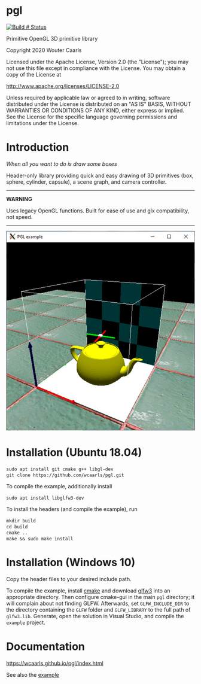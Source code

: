 # pgl
[![Build # Status](https://github.com/wcaarls/pgl/workflows/CMake/badge.svg)](https://github.com/wcaarls/pgl/actions?query=workflow%3ACMake)

Primitive OpenGL 3D primitive library

Copyright 2020 Wouter Caarls

Licensed under the Apache License, Version 2.0 (the "License");
you may not use this file except in compliance with the License.
You may obtain a copy of the License at

   http://www.apache.org/licenses/LICENSE-2.0

Unless required by applicable law or agreed to in writing, software
distributed under the License is distributed on an "AS IS" BASIS,
WITHOUT WARRANTIES OR CONDITIONS OF ANY KIND, either express or implied.
See the License for the specific language governing permissions and
limitations under the License.

# Introduction

*When all you want to do is draw some boxes*

Header-only library providing quick and easy drawing of 3D primitives
(box, sphere, cylinder, capsule), a scene graph, and camera controller.

---

**WARNING**

Uses legacy OpenGL functions. Built for ease of use and glx compatibility,
not speed.

---

![Example](doc/example.jpg)

# Installation (Ubuntu 18.04)
```
sudo apt install git cmake g++ libgl-dev
git clone https://github.com/wcaarls/pgl.git
```

To compile the example, additionally install
```
sudo apt install libglfw3-dev
```

To install the headers (and compile the example), run

```
mkdir build
cd build
cmake ..
make && sudo make install
```

# Installation (Windows 10)

Copy the header files to your desired include path.

To compile the example, install [cmake](https://cmake.org/download/) and download [glfw3](https://www.glfw.org/) into an appropriate directory. Then configure cmake-gui in the main `pgl` directory; it will complain about not finding GLFW. Afterwards, set `GLFW_INCLUDE_DIR` to the directory containing the `GLFW` folder and `GLFW_LIBRARY` to the full path of `glfw3.lib`. Generate, open the solution in Visual Studio, and compile the `example` project.

# Documentation

https://wcaarls.github.io/pgl/index.html

See also the [example](src/example.cpp)
